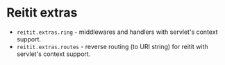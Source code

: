 # Reitit extras

- `reitit.extras.ring` - middlewares and handlers with servlet's context support.
- `reitit.extras.routes` - reverse routing (to URI string) for reitit with servlet's context support.
